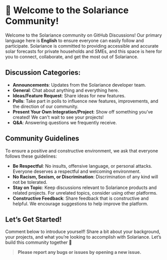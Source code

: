 # 👋 Welcome to the Solariance Community!

Welcome to the Solariance community on GitHub Discussions! Our primary language here is **English** to ensure everyone can easily follow and participate. Solariance is committed to providing accessible and accurate solar forecasts for private households and SMEs, and this space is here for you to connect, collaborate, and get the most out of Solariance.

## Discussion Categories:
  * **Announcements**: Updates from the Solariance developer team.
  * **General**: Chat about anything and everything here.
  * **Ideas/Feature Request**: Share ideas for new features.
  * **Polls**: Take part in polls to influence new features, improvements, and the direction of our community.
  * **Present Your Own Integration/Project**: Show off something you’ve created! We can't wait to see your projects!
  * **Q&A**: Answering questions we frequently receive.

## Community Guidelines
To ensure a positive and constructive environment, we ask that everyone follows these guidelines:
  * **Be Respectful**: No insults, offensive language, or personal attacks. Everyone deserves a respectful and welcoming environment.
  * **No Racism, Sexism, or Discrimination**: Discrimination of any kind will not be tolerated.
  * **Stay on Topic**: Keep discussions relevant to Solariance products and related projects. For unrelated topics, consider using other platforms.
  * **Constructive Feedback**: Share feedback that is constructive and helpful. We encourage suggestions to help improve the platform.

## Let’s Get Started!
Comment below to introduce yourself! Share a bit about your background, your projects, and what you’re looking to accomplish with Solariance. Let’s build this community together 💪

> **Please report any bugs or issues by opening a new issue.**
